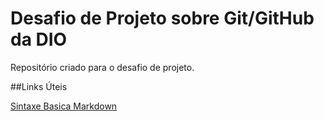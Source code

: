 # Desafio de Projeto sobre Git/GitHub da DIO
Repositório criado para o desafio de projeto.

##Links Úteis

[Sintaxe Basica Markdown](https://www.markdownguide.org/basic-syntax/)
